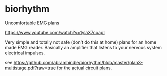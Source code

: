 biorhythm
=========

Uncomfortable EMG plans

https://www.youtube.com/watch?v=1ylaX7coapI

Very simple and totally not safe (don't do this at home) plans for an home made EMG reader. Basically an amplifier that listens to your nervous system electrical impulses.

see https://github.com/abramhindle/biorhythm/blob/master/plan3-multistage.pdf?raw=true for the actual circuit plans.
